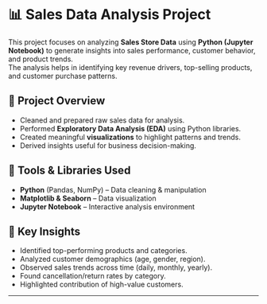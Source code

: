 # 📊 Sales Data Analysis Project 

This project focuses on analyzing **Sales Store Data** using **Python (Jupyter Notebook)** to generate insights into sales performance, customer behavior, and product trends.  
The analysis helps in identifying key revenue drivers, top-selling products, and customer purchase patterns.  

## 🔹 Project Overview
- Cleaned and prepared raw sales data for analysis.  
- Performed **Exploratory Data Analysis (EDA)** using Python libraries.  
- Created meaningful **visualizations** to highlight patterns and trends.  
- Derived insights useful for business decision-making.  

## 🔹 Tools & Libraries Used
- **Python** (Pandas, NumPy) – Data cleaning & manipulation  
- **Matplotlib & Seaborn** – Data visualization  
- **Jupyter Notebook** – Interactive analysis environment  

## 🔹 Key Insights
- Identified top-performing products and categories.  
- Analyzed customer demographics (age, gender, region).  
- Observed sales trends across time (daily, monthly, yearly).  
- Found cancellation/return rates by category.  
- Highlighted contribution of high-value customers.  


---
